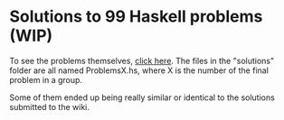 # Solutions to 99 Haskell problems (WIP)
To see the problems themselves, [click here](https://wiki.haskell.org/index.php?title=99_Haskell_Problems "H-99: Ninety-Nine Haskell Problems - HaskellWiki").
The files in the "solutions" folder are all named ProblemsX.hs,
where X is the number of the final problem in a group.

Some of them ended up being really similar or identical to
the solutions submitted to the wiki.
